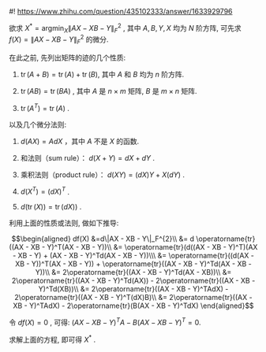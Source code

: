 #! https://www.zhihu.com/question/435102333/answer/1633929796

[comment]: <> (Answer URL: https://www.zhihu.com/question/435102333/answer/1633929796)
[comment]: <> (Question Title: 如何化简argmin？)
[comment]: <> (Author Name: 采石工)
[comment]: <> (Create Time: 2020-12-18 21:46:35)

欲求  $X^*=\operatorname{argmin}_X\|AX - XB - Y\|_F^{2}$  , 其中  $A,B,Y,X$  均为 $N$  阶方阵, 可先求  $f(X) = \|AX - XB - Y\|_F^{2}$  的微分.

在此之前, 先列出矩阵的迹的几个性质:

1) $\operatorname{tr}(A + B) = \operatorname{tr}(A) + \operatorname{tr}(B)$, 其中  $A$  和  $B$  均为  $n$  阶方阵.

2) $\operatorname{tr}(AB) = \operatorname{tr}(BA)$  , 其中  $A$  是  $n\times m$ 矩阵,  $B$  是  $m\times n$  矩阵.

3) $\operatorname{tr}(A^T) = \operatorname{tr}(A)$  .

以及几个微分法则:

1)  $d\left( {AX} \right) = AdX$  ，其中  $A$  不是  $X$  的函数.

2) 和法则（sum rule）：  $d\left( {X + Y} \right) = dX + dY$ .

3) 乘积法则（product rule）：  $d\left( {XY} \right) = \left( {dX} \right)Y + X\left({dY} \right)$ .

4) $d\left( {{X^T}} \right) = {\left( {dX} \right)^T}$ .

5) $d( \operatorname{tr}(X)) = \operatorname{tr}(dX))$ .

利用上面的性质或法则, 做如下推导:

$$\begin{aligned} 
df(X) &=d\|AX - XB - Y\|_F^{2}\\
&= d \operatorname{tr}((AX - XB - Y)^T(AX - XB - Y))\\
&= \operatorname{tr}(d((AX - XB - Y)^T)(AX - XB - Y) + (AX - XB - Y)^Td(AX - XB - Y))\\\ 
&= \operatorname{tr}((d(AX - XB - Y))^T(AX - XB - Y)) + \operatorname{tr}((AX - XB - Y)^Td(AX - XB - Y))\\
&= 2\operatorname{tr}((AX - XB - Y)^Td(AX - XB))\\ 
&= 2\operatorname{tr}((AX - XB - Y)^Td(AX)) - 2\operatorname{tr}((AX - XB - Y)^Td(XB))\\ 
&= 2\operatorname{tr}((AX - XB - Y)^TAdX) - 2\operatorname{tr}((AX - XB - Y)^T(dX)B)\\
&= 2\operatorname{tr}((AX - XB - Y)^TAdX) - 2\operatorname{tr}(B(AX - XB - Y)^TdX) 
\end{aligned}$$

令  $df(X) = 0$  , 可得: $(AX - XB - Y)^TA - B(AX - XB - Y)^T=0$.

求解上面的方程, 即可得  $X^*$  .

